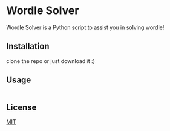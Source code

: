 # Wordle Solver

Wordle Solver is a Python script to assist you in solving wordle!

## Installation
clone the repo or just download it :)

## Usage

```python3 solver.py
```

## License
[MIT](https://choosealicense.com/licenses/mit/)
